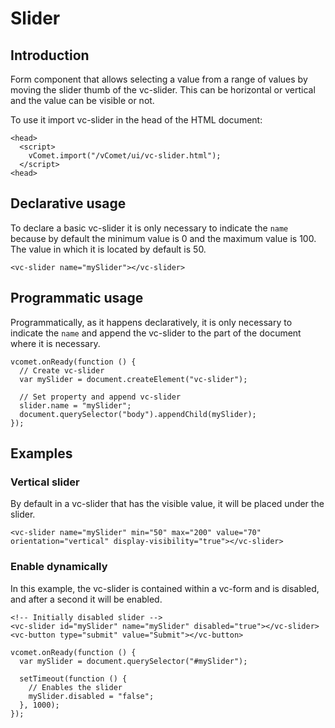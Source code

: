 # Slider

## Introduction
Form component that allows selecting a value from a range of values by moving the slider thumb of the vc-slider. This can be horizontal or vertical and the value can be visible or not.

To use it import vc-slider in the head of the HTML document:
``` [html]
<head>
  <script>
    vComet.import("/vComet/ui/vc-slider.html");
  </script>
<head>
```

## Declarative usage
To declare a basic vc-slider it is only necessary to indicate the `name` because by default the minimum value is 0 and the maximum value is 100. The value in which it is located by default is 50.
``` [html]
<vc-slider name="mySlider"></vc-slider>
```

## Programmatic usage
Programmatically, as it happens declaratively, it is only necessary to indicate the `name` and append the vc-slider to the part of the document where it is necessary.
``` [javascript]
vcomet.onReady(function () {
  // Create vc-slider
  var mySlider = document.createElement("vc-slider");

  // Set property and append vc-slider
  slider.name = "mySlider";
  document.querySelector("body").appendChild(mySlider);
});
```

## Examples

### Vertical slider
By default in a vc-slider that has the visible value, it will be placed under the slider.
``` [html]
<vc-slider name="mySlider" min="50" max="200" value="70" orientation="vertical" display-visibility="true"></vc-slider>
```

### Enable dynamically
In this example, the vc-slider is contained within a vc-form and is disabled, and after a second it will be enabled.
``` [html]
<!-- Initially disabled slider -->
<vc-slider id="mySlider" name="mySlider" disabled="true"></vc-slider>
<vc-button type="submit" value="Submit"></vc-button>

```

``` [javascript]
vcomet.onReady(function () {
  var mySlider = document.querySelector("#mySlider");

  setTimeout(function () {
    // Enables the slider
    mySlider.disabled = "false";
  }, 1000);
});
```